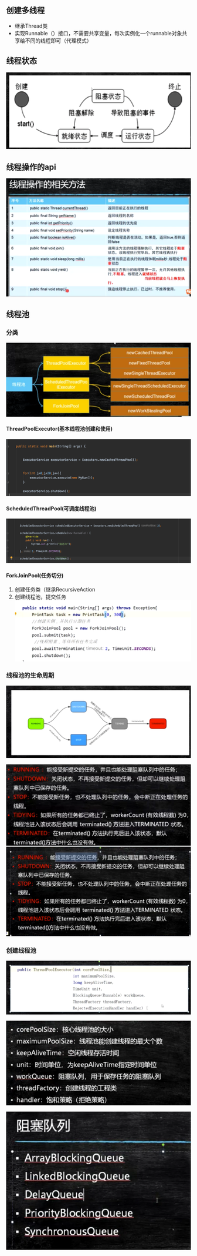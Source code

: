 ## 创建多线程
- 继承Thread类
- 实现Runnable（）接口，不需要共享变量，每次实例化一个runnable对象共享给不同的线程即可（代理模式）

## 线程状态

![title](https://raw.githubusercontent.com/zhouyubiu/gitnotes_images/master/gitnote/2020/04/07/1586194280978-1586194280981.png)


## 线程操作的api

![title](https://raw.githubusercontent.com/zhouyubiu/gitnotes_images/master/gitnote/2020/04/07/1586194618022-1586194618030.png)


## 线程池

### 分类
![title](https://raw.githubusercontent.com/zhouyubiu/gitnotes_images/master/gitnote/2020/06/01/1591009977980-1591009978015.png)

#### ThreadPoolExecutor(基本线程池创建和使用)
![title](https://raw.githubusercontent.com/zhouyubiu/gitnotes_images/master/gitnote/2020/06/02/1591028289781-1591028289783.png)

#### ScheduledThreadPool(可调度线程池)
![title](https://raw.githubusercontent.com/zhouyubiu/gitnotes_images/master/gitnote/2020/06/02/1591029262688-1591029262691.png)


#### ForkJoinPool(任务切分)
1. 创建任务类（继承RecursiveAction
2. 创建线程池，提交任务
![title](https://raw.githubusercontent.com/zhouyubiu/gitnotes_images/master/gitnote/2020/06/02/1591030118067-1591030118069.png)


### 线程池的生命周期
![title](https://raw.githubusercontent.com/zhouyubiu/gitnotes_images/master/gitnote/2020/06/02/1591030795744-1591030795748.png)

![title](https://raw.githubusercontent.com/zhouyubiu/gitnotes_images/master/gitnote/2020/06/02/1591031105301-1591031105304.png)![title](https://raw.githubusercontent.com/zhouyubiu/gitnotes_images/master/gitnote/2020/06/02/1591031041416-1591031041423.png)
	

### 创建线程池

![title](https://raw.githubusercontent.com/zhouyubiu/gitnotes_images/master/gitnote/2020/06/02/1591031889523-1591031889525.png)

![title](https://raw.githubusercontent.com/zhouyubiu/gitnotes_images/master/gitnote/2020/06/02/1591031855108-1591031855115.png)

![title](https://raw.githubusercontent.com/zhouyubiu/gitnotes_images/master/gitnote/2020/06/02/1591031951273-1591031951276.png)